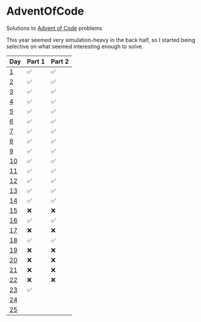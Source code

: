 # AdventOfCode
Solutions to [Advent of Code](http://www.adventofcode.com) problems

This year seemed very simulation-heavy in the back half, so I started being selective on what
    seemed interesting enough to solve.

Day                                         | Part 1             | Part 2             |
------------------------------------------- |--------------------|--------------------|
[1](https://adventofcode.com/2017/day/1)    | :white_check_mark: | :white_check_mark: |
[2](https://adventofcode.com/2017/day/2)    | :white_check_mark: | :white_check_mark: |
[3](https://adventofcode.com/2017/day/3)    | :white_check_mark: | :white_check_mark: |
[4](https://adventofcode.com/2017/day/4)    | :white_check_mark: | :white_check_mark: |
[5](https://adventofcode.com/2017/day/5)    | :white_check_mark: | :white_check_mark: |
[6](https://adventofcode.com/2017/day/6)    | :white_check_mark: | :white_check_mark: |
[7](https://adventofcode.com/2017/day/7)    | :white_check_mark: | :white_check_mark: |
[8](https://adventofcode.com/2017/day/8)    | :white_check_mark: | :white_check_mark: |
[9](https://adventofcode.com/2017/day/9)    | :white_check_mark: | :white_check_mark: |
[10](https://adventofcode.com/2017/day/10)  | :white_check_mark: | :white_check_mark: |
[11](https://adventofcode.com/2017/day/11)  | :white_check_mark: | :white_check_mark: |
[12](https://adventofcode.com/2017/day/12)  | :white_check_mark: | :white_check_mark: |
[13](https://adventofcode.com/2017/day/13)  | :white_check_mark: | :white_check_mark: |
[14](https://adventofcode.com/2017/day/14)  | :white_check_mark: | :white_check_mark: |
[15](https://adventofcode.com/2017/day/15)  | :x:                | :x:                |
[16](https://adventofcode.com/2017/day/16)  | :white_check_mark: | :white_check_mark: |
[17](https://adventofcode.com/2017/day/17)  | :x:                | :x:                |
[18](https://adventofcode.com/2017/day/18)  | :white_check_mark: | :white_check_mark: |
[19](https://adventofcode.com/2017/day/19)  | :x:                | :x:                |
[20](https://adventofcode.com/2017/day/20)  | :x:                | :x:                |
[21](https://adventofcode.com/2017/day/21)  | :x:                | :x:                |
[22](https://adventofcode.com/2017/day/22)  | :x:                | :x:                |
[23](https://adventofcode.com/2017/day/23)  | :white_check_mark: |                    |
[24](https://adventofcode.com/2017/day/24)  |                    |                    |
[25](https://adventofcode.com/2017/day/25)  |                    |                    |
